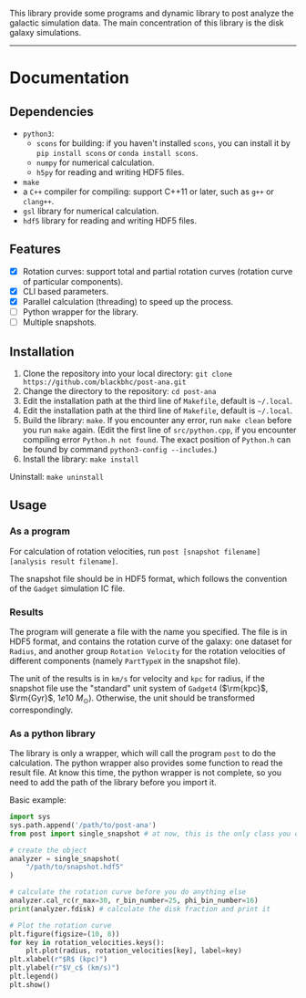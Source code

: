 This library provide some programs and dynamic library to post analyze the galactic simulation data.
The main concentration of this library is the disk galaxy simulations.

---
# Documentation

## Dependencies
- `python3`:
    - `scons` for building: if you haven't installed `scons`, you can install it by `pip install scons`
    or `conda install scons`.
    - `numpy` for numerical calculation.
    - `h5py` for reading and writing HDF5 files.
- `make`
- a `C++` compiler for compiling: support C++11 or later, such as `g++` or `clang++`.
- `gsl` library for numerical calculation.
- `hdf5` library for reading and writing HDF5 files.

## Features
- [x] Rotation curves: support total and partial rotation curves (rotation curve of particular components).
- [x] CLI based parameters.
- [x] Parallel calculation (threading) to speed up the process.
- [ ] Python wrapper for the library.
- [ ] Multiple snapshots.

## Installation
1. Clone the repository into your local directory: `git clone https://github.com/blackbhc/post-ana.git`
2. Change the directory to the repository: `cd post-ana`
3. Edit the installation path at the third line of `Makefile`, default is `~/.local`.
4. Edit the installation path at the third line of `Makefile`, default is `~/.local`.
5. Build the library: `make`. If you encounter any error, run `make clean` before you run `make` again.
(Edit the first line of `src/python.cpp`, if you encounter compiling error `Python.h not found`. The exact 
position of `Python.h` can be found by command `python3-config --includes`.)
6. Install the library: `make install`

Uninstall: `make uninstall`

## Usage
### As a program
For calculation of rotation velocities, run `post [snapshot filename] [analysis result filename]`.

The snapshot file should be in HDF5 format, which follows the convention of the `Gadget` simulation IC file. 

### Results
The program will generate a file with the name you specified. The file is in HDF5 format, and contains the 
rotation curve of the galaxy: one dataset for `Radius`, and another group `Rotation Velocity` for the rotation 
velocities of different components (namely `PartTypeX` in the snapshot file).

The unit of the results is in `km/s` for velocity and `kpc` for radius, if the snapshot file use the "standard"
unit system of `Gadget4` ($\rm{kpc}$, $\rm{Gyr}$, $1e10\ M_\odot$). Otherwise, the unit should be transformed
correspondingly.

### As a python library
The library is only a wrapper, which will call the program `post` to do the calculation. The python wrapper 
also provides some function to read the result file. At know this time, the python wrapper is not complete, 
so you need to add the path of the library before you import it.

Basic example:
```python
import sys
sys.path.append('/path/to/post-ana')
from post import single_snapshot # at now, this is the only class you can use

# create the object
analyzer = single_snapshot(
    "/path/to/snapshot.hdf5"
)

# calculate the rotation curve before you do anything else
analyzer.cal_rc(r_max=30, r_bin_number=25, phi_bin_number=16)
print(analyzer.fdisk) # calculate the disk fraction and print it

# Plot the rotation curve
plt.figure(figsize=(10, 8))
for key in rotation_velocities.keys():
    plt.plot(radius, rotation_velocities[key], label=key)
plt.xlabel(r"$R$ (kpc)")
plt.ylabel(r"$V_c$ (km/s)")
plt.legend()
plt.show()

```

